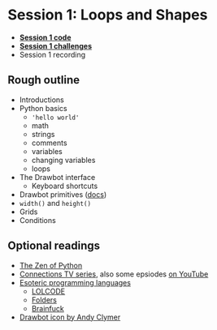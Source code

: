 # Session 1: Loops and Shapes

* [**Session 1 code**](/session-2/code)
* [**Session 1 challenges**](/session-2/challenges)
* Session 1 recording


## Rough outline

* Introductions
* Python basics
    * `'hello world'`
    * math
    * strings
    * comments
    * variables
    * changing variables
    * loops
* The Drawbot interface
    * Keyboard shortcuts
* Drawbot primitives ([docs](https://www.drawbot.com/content/shapes/primitives.html))
* `width()` and `height()`
* Grids
* Conditions

## Optional readings
* [The Zen of Python](https://www.python.org/dev/peps/pep-0020/#easter-egg)
* [Connections TV series](https://archive.org/details/ConnectionsByJamesBurke), also some epsiodes [on YouTube](https://www.youtube.com/playlist?list=PLw7aVsjFLyMmkEqHami9AHGmc3x3-s3xa)
* [Esoteric programming languages](https://esolangs.org/wiki/Esoteric_programming_language)
	* [LOLCODE](https://esolangs.org/wiki/LOLCODE)
	* [Folders](http://danieltemkin.com/Esolangs/Folders/)
	* [Brainfuck](https://en.wikipedia.org/wiki/Brainfuck)
* [Drawbot icon by Andy Clymer](https://www.drawbot.com/content/drawBotIcon.html)
 
